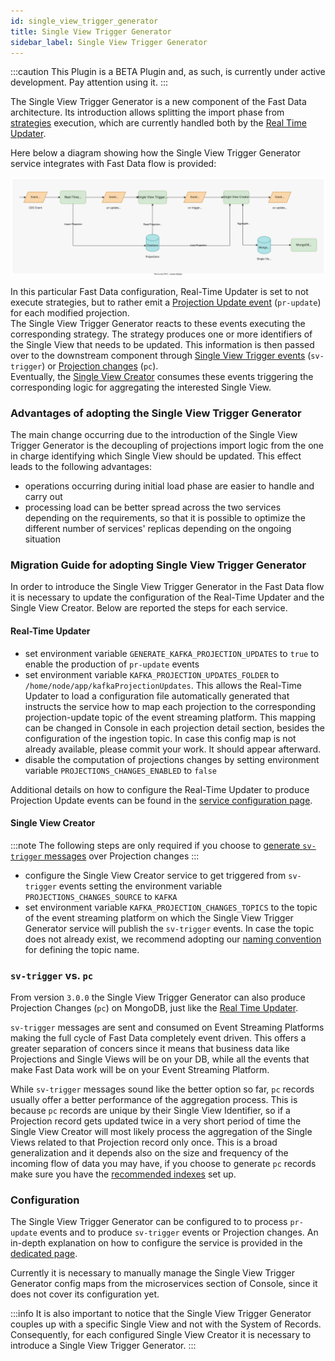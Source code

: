 ```yaml
---
id: single_view_trigger_generator
title: Single View Trigger Generator
sidebar_label: Single View Trigger Generator
---
```


:::caution
This Plugin is a BETA Plugin and, as such, is currently under active development. Pay attention using it.
:::

The Single View Trigger Generator is a new component of the Fast Data architecture. Its introduction allows splitting the import phase
from [strategies](/fast_data/the_basics.md#strategies) execution, which are currently handled both by the [Real Time Updater](/fast_data/realtime_updater.md).

Here below a diagram showing how the Single View Trigger Generator service integrates with Fast Data flow is provided:

<!-- TODO: change the graphic (can I use excalidraw?) -->
![Fast data lifecycle with Single View Trigger Generator](img/svtg-fd-arch.svg)

In this particular Fast Data configuration, Real-Time Updater is set to not execute strategies, but to rather emit a [Projection Update event](/fast_data/inputs_and_outputs.md#projection-update-message) (`pr-update`) for each modified projection.  
The Single View Trigger Generator reacts to these events executing the corresponding strategy. The strategy produces one or more identifiers of the Single View that needs to be updated.
This information is then passed over to the downstream component through [Single View Trigger events](/fast_data/inputs_and_outputs.md#single-view-trigger-message) (`sv-trigger`) or [Projection changes](/fast_data/inputs_and_outputs.md#projection-changes) (`pc`).  
Eventually, the [Single View Creator](/fast_data/single_view_creator.md) consumes these events triggering the corresponding logic for aggregating the interested Single View.

### Advantages of adopting the Single View Trigger Generator

The main change occurring due to the introduction of the Single View Trigger Generator is the decoupling of projections import logic from the one in charge identifying which Single View should be updated.
This effect leads to the following advantages:

- operations occurring during initial load phase are easier to handle and carry out
- processing load can be better spread across the two services depending on the requirements, so that it is possible to optimize the different number of services' replicas depending on the ongoing situation

### Migration Guide for adopting Single View Trigger Generator

In order to introduce the Single View Trigger Generator in the Fast Data flow it is necessary to update the configuration of the Real-Time Updater and the Single View Creator. Below are reported the steps for each service.

#### Real-Time Updater

- set environment variable `GENERATE_KAFKA_PROJECTION_UPDATES` to `true` to enable the production of `pr-update` events
- set environment variable `KAFKA_PROJECTION_UPDATES_FOLDER` to `/home/node/app/kafkaProjectionUpdates`. This allows the Real-Time Updater to load a configuration file automatically generated that instructs the service how to map each projection to the corresponding projection-update topic of the event streaming platform. This mapping can be changed in Console in each projection detail section, besides the configuration of the ingestion topic. In case this config map is not already available, please commit your work. It should appear afterward.
- disable the computation of projections changes by setting environment variable `PROJECTIONS_CHANGES_ENABLED` to `false`

Additional details on how to configure the Real-Time Updater to produce Projection Update events can be found in the [service configuration page](/fast_data/configuration/realtime_updater.md#kafka-projection-updates-configuration).

#### Single View Creator

:::note
The following steps are only required if you choose to [generate `sv-trigger` messages](/fast_data/configuration/single_view_trigger_generator.md#event-store-config) over Projection changes
:::

- configure the Single View Creator service to get triggered from `sv-trigger` events setting the environment variable `PROJECTIONS_CHANGES_SOURCE` to `KAFKA`
- set environment variable `KAFKA_PROJECTION_CHANGES_TOPICS` to the topic of the event streaming platform on which the Single View Trigger Generator service will publish the `sv-trigger` events.
In case the topic does not already exist, we recommend adopting our [naming convention](/fast_data/inputs_and_outputs.md#single-view-trigger-message) for defining the topic name.

### `sv-trigger` vs. `pc`

From version `3.0.0` the Single View Trigger Generator can also produce Projection Changes (`pc`) on MongoDB, just like the [Real Time Updater](/fast_data/configuration/realtime_updater/common.md#projection-changes).

`sv-trigger` messages are sent and consumed on Event Streaming Platforms making the full cycle of Fast Data completely event driven. This offers a greater separation of concers since it means that business data like Projections and Single Views will be on your DB, while all the events that make Fast Data work will be on your Event Streaming Platform.

While `sv-trigger` messages sound like the better option so far, `pc` records usually offer a better performance of the aggregation process. This is because `pc` records are unique by their Single View Identifier, so if a Projection record gets updated twice in a very short period of time the Single View Creator will most likely process the aggregation of the Single Views related to that Projection record only once. This is a broad generalization and it depends also on the size and frequency of the incoming flow of data you may have, if you choose to generate `pc` records make sure you have the [recommended indexes](/fast_data/configuration/realtime_updater/common.md#custom-projection-changes-collection) set up.

### Configuration

The Single View Trigger Generator can be configured to to process `pr-update` events and to produce `sv-trigger` events or Projection changes.
An in-depth explanation on how to configure the service is provided in the [dedicated page](/fast_data/configuration/single_view_trigger_generator.md).

Currently it is necessary to manually manage the Single View Trigger Generator config maps from the microservices section of Console, since it does not cover its configuration yet.

:::info
It is also important to notice that the Single View Trigger Generator couples up with a specific Single View and not with the System of Records. Consequently, for each configured Single View Creator it is necessary to introduce a Single View Trigger Generator.
:::
